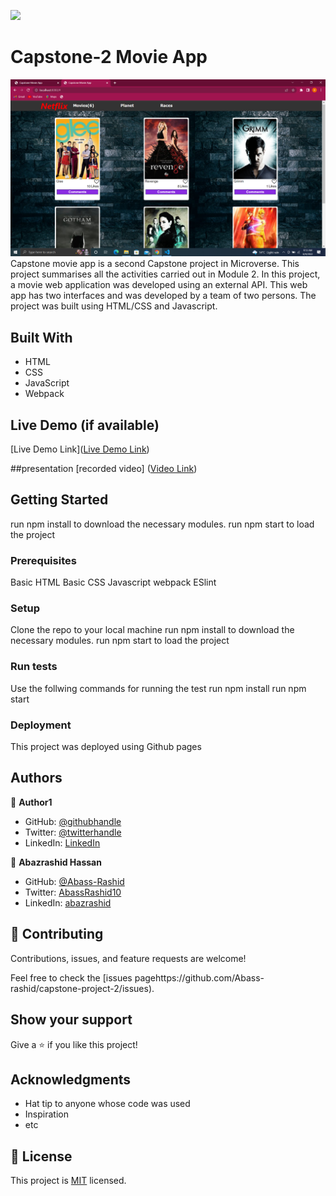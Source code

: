 ![](https://img.shields.io/badge/Microverse-blueviolet)

# Capstone-2 Movie App
![screenshot](./assets/Readme.png)
Capstone movie app is a second Capstone project in Microverse. This project summarises all the activities carried out in Module 2. In this project, a movie web application was developed using an external API. This web app has two interfaces and was developed by a team of two persons. The project was built using HTML/CSS and Javascript.

## Built With

- HTML
- CSS
- JavaScript
- Webpack

## Live Demo (if available)

[Live Demo Link]([Live Demo Link](https://abass-rashid.github.io/capstone-project-2/dist/index.html))

##presentation
[recorded video] ([Video Link](https://drive.google.com/file/d/1bU3o4SriVmyAqFryTii5x8mi_ZQk096A/view?usp=sharing))

## Getting Started

run npm install to download the necessary modules.
run npm start to load the project

### Prerequisites

Basic HTML
Basic CSS
Javascript
webpack
ESlint

### Setup

Clone the repo to your local machine
run npm install to download the necessary modules.
run npm start to load the project


### Run tests

Use the follwing commands for running the test
run npm install
run npm start

### Deployment

This project was deployed using Github pages

## Authors

👤 **Author1**

- GitHub: [@githubhandle](https://github.com/eudondian)
- Twitter: [@twitterhandle](https://twitter.com/eudondian)
- LinkedIn: [LinkedIn](https://www.linkedin.com/in/esther-udondian-186849119/)

👤 **Abazrashid Hassan**

- GitHub: [@Abass-Rashid](https://github.com/Abass-rashid)
- Twitter: [AbassRashid10](https://twitter.com/C)
- LinkedIn: [abazrashid](https://linkedin.com/in/abazrashid)

## 🤝 Contributing

Contributions, issues, and feature requests are welcome!

Feel free to check the [issues pagehttps://github.com/Abass-rashid/capstone-project-2/issues).

## Show your support

Give a ⭐️ if you like this project!

## Acknowledgments

- Hat tip to anyone whose code was used
- Inspiration
- etc

## 📝 License

This project is [MIT](./MIT.md) licensed.
